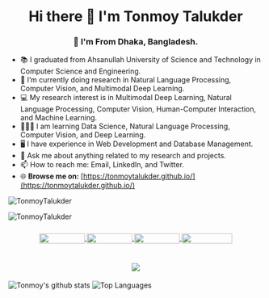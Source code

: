 <h1 align="center">Hi there 👋 I'm Tonmoy Talukder</h1>
<h3 align="center">🏡 I'm From Dhaka, Bangladesh.</h3>

- 📚  I graduated from Ahsanullah University of Science and Technology in Computer Science and Engineering.
- 🔎  I’m currently doing research in Natural Language Processing, Computer Vision, and Multimodal Deep Learning.
- 💻  My research interest is in Multimodal Deep Learning, Natural Language Processing, Computer Vision, Human-Computer Interaction, and Machine Learning.
- 👨🏻‍💻  I am learning Data Science, Natural Language Processing, Computer Vision, and Deep Learning.
- 🖥   I have experience in Web Development and Database Management.
- 💬  Ask me about anything related to my research and projects.
- 📫  How to reach me: Email, LinkedIn, and Twitter.
- 🌐 <b> Browse me on: </b> [https://tonmoytalukder.github.io/](https://tonmoytalukder.github.io/)



<p align="left"> <img src="https://komarev.com/ghpvc/?username=TonmoyTalukder&label=Profile%20views&color=0e75b6&style=flat-square" alt="TonmoyTalukder" /> </p>
<p> <img src="https://img.shields.io/github/followers/TonmoyTalukder?style=social" alt="TonmoyTalukder" /> </p>



<h3 align="center">
<a href="mailto:tonmoytalukder.cs@gmail.com"> <img align="center" width="90" height="20" src="https://img.shields.io/badge/Write_me-Email-blue"> </a>
<a href="https://www.linkedin.com/in/TonmoyTalukder/"> <img align="center" width="90" height="20" src="https://img.shields.io/badge/LinkedIn-profile-blue"> </a>
<a href="https://twitter.com/TonmoyTweets"> <img align="center" width="90" height="20" src="https://img.shields.io/badge/Twitter-profile-00acee"> </a>
<a href="https://www.facebook.com/tonmoytalukder2000"> <img align="center" width="100" height="20" src="https://img.shields.io/badge/Facebook-profile-blue"> </a>

</h3>
<!-- <h3 align="center">
  <a href="https://codeforces.com/profile/Zishnav"> <img align="center" width="90" height="20" src="https://img.shields.io/badge/dynamic/json?color=blue&label=Codeforces&query=%24.result%5B%3A1%5D.maxRating&url=https%3A%2F%2Fcodeforces.com%2Fapi%2Fuser.info%3Fhandles%3Dpz1971"> </a>
  <a href="https://www.kaggle.com/tonmoytalukder"> <img align="center" width="100" height="20" src="https://img.shields.io/badge/Kaggle-profile-%2369391C"> </a>
  <a href="https://leetcode.com/zishnav/"> <img align="center" width="100" height="20" src="https://img.shields.io/badge/Leetcode-profile-%23C9CACC"> </a>
  <a href="https://www.hackerrank.com/Zishnav"> <img align="center" width="100" height="20" src="https://img.shields.io/badge/Hackerrank-profile-%2369391C"> </a>
  <a href="https://www.codechef.com/users/zishnav"> <img align="center" width="100" height="20" src="https://img.shields.io/badge/Codechef-profile-%2369391C"> </a>
  <a href="https://toph.co/u/Zishnav"> <img align="center" width="100" height="20" src="https://img.shields.io/badge/Toph-profile-%2369391C"> </a>
  <a href="https://www.stopstalk.com/user/profile/zishnav"> <img align="center" width="100" height="20" src="https://img.shields.io/badge/Stopstalk-profile-%23D92333"> </a>
</h3> -->
<h1 align="center">
  <a href="https://github-profile-trophy.vercel.app/?username=TonmoyTalukder&theme=onedark"> <img align="center" src="https://github-profile-trophy.vercel.app/?username=TonmoyTalukder&theme=onedark"> </a>
</h1>


![Tonmoy's github stats](https://github-readme-stats.vercel.app/api?username=TonmoyTalukder&show_icons=true&theme=graywhite&hide=prs&count_private=true)
![Top Languages](https://github-readme-stats.vercel.app/api/top-langs/?username=TonmoyTalukder&layout=compact)
<!--
**TonmoyTalukder/TonmoyTalukder** is a ✨ _special_ ✨ repository because its `README.md` (this file) appears on your GitHub profile.

Here are some ideas to get you started:

- 🔭 I’m currently working on ...
- 🌱 I’m currently learning ...
- 👯 I’m looking to collaborate on ...
- 🤔 I’m looking for help with ...
- 💬 Ask me about ...
- 📫 How to reach me: ...
- 😄 Pronouns: ...
- ⚡ Fun fact: ...
-->
